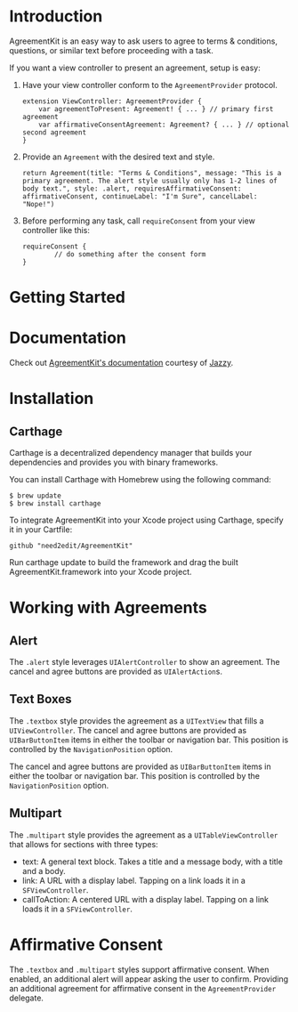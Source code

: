 # Introduction

AgreementKit is an easy way to ask users to agree to terms & conditions, questions, or similar text before proceeding with a task.

If you want a view controller to present an agreement, setup is easy:

1. Have your view controller conform to the `AgreementProvider` protocol.

    ```
    extension ViewController: AgreementProvider { 
        var agreementToPresent: Agreement! { ... } // primary first agreement
        var affirmativeConsentAgreement: Agreement? { ... } // optional second agreement
    }
    ```

2. Provide an `Agreement` with the desired text and style.

    ```
    return Agreement(title: "Terms & Conditions", message: "This is a primary agreement. The alert style usually only has 1-2 lines of body text.", style: .alert, requiresAffirmativeConsent: affirmativeConsent, continueLabel: "I'm Sure", cancelLabel: "Nope!")
    ```

3. Before performing any task, call `requireConsent` from your view controller like this:

    ```
    requireConsent { 
            // do something after the consent form
    }
    ```

# Getting Started

# Documentation

Check out [AgreementKit's documentation](https://htmlpreview.github.io/?https://github.com/need2edit/AgreementKit/blob/master/docs/index.html) courtesy of [Jazzy](https://github.com/realm/jazzy).

# Installation
## Carthage

Carthage is a decentralized dependency manager that builds your dependencies and provides you with binary frameworks.

You can install Carthage with Homebrew using the following command:

    $ brew update
    $ brew install carthage

To integrate AgreementKit into your Xcode project using Carthage, specify it in your Cartfile:
   
    github "need2edit/AgreementKit"

Run carthage update to build the framework and drag the built AgreementKit.framework into your Xcode project.

# Working with Agreements
## Alert

The `.alert` style leverages `UIAlertController` to show an agreement. The cancel and agree buttons are provided as `UIAlertAction`s.

## Text Boxes

The `.textbox` style provides the agreement as a `UITextView` that fills a `UIViewController`. The cancel and agree buttons are provided as `UIBarButtonItem` items in either the toolbar or navigation bar.  This position is controlled by the `NavigationPosition` option.

The cancel and agree buttons are provided as `UIBarButtonItem` items in either the toolbar or navigation bar.  This position is controlled by the `NavigationPosition` option.

## Multipart

The `.multipart` style provides the agreement as a `UITableViewController` that allows for sections with three types:

- text: A general text block. Takes a title and a message body, with a title and a body.
- link: A URL with a display label. Tapping on a link loads it in a `SFViewController`.
- callToAction: A centered URL with a display label. Tapping on a link loads it in a `SFViewController`.

# Affirmative Consent

The `.textbox` and `.multipart` styles support affirmative consent. When enabled, an additional alert will appear asking the user to confirm. Providing an additional agreement for affirmative consent in the `AgreementProvider` delegate.
